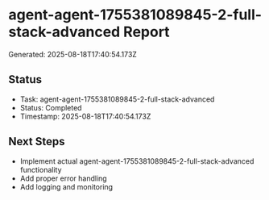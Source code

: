 # agent-agent-1755381089845-2-full-stack-advanced Report

Generated: 2025-08-18T17:40:54.173Z

## Status
- Task: agent-agent-1755381089845-2-full-stack-advanced
- Status: Completed
- Timestamp: 2025-08-18T17:40:54.173Z

## Next Steps
- Implement actual agent-agent-1755381089845-2-full-stack-advanced functionality
- Add proper error handling
- Add logging and monitoring

